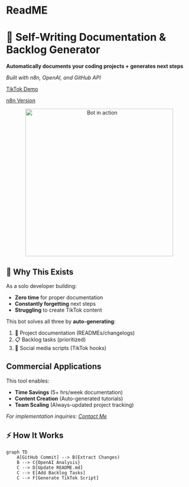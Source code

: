 # ReadME

# 🤖 Self-Writing Documentation & Backlog Generator

**Automatically documents your coding projects + generates next steps**

*Built with n8n, OpenAI, and GitHub API*

[TikTok Demo](https://img.shields.io/badge/TikTok-Demo-red)

[n8n Version](https://img.shields.io/badge/n8n-1.0+-blue)

<div align="center">
<img src="[https://media.giphy.com/media/v1.Y2lkPTc5MGI3NjExcW0yYzB5dWJhZGQ0Z3B0Y2V6Z2JtN3BicDlzZ2J6d2VjZ3B6eCZlcD12MV9pbnRlcm5hbF9naWZfYnlfaWQmY3Q9Zw/26tn33aiTi1jkl6H6/giphy.gif](https://media.giphy.com/media/v1.Y2lkPTc5MGI3NjExcW0yYzB5dWJhZGQ0Z3B0Y2V6Z2JtN3BicDlzZ2J6d2VjZ3B6eCZlcD12MV9pbnRlcm5hbF9naWZfYnlfaWQmY3Q9Zw/26tn33aiTi1jkl6H6/giphy.gif)" width="400" alt="Bot in action">
</div>

## 🚀 Why This Exists

As a solo developer building:

- **Zero time** for proper documentation
- **Constantly forgetting** next steps
- **Struggling** to create TikTok content

This bot solves all three by **auto-generating**:

1. 📝 Project documentation (READMEs/changelogs)
2. 📋 Backlog tasks (prioritized)
3. 📱 Social media scripts (TikTok hooks)

## Commercial Applications

This tool enables:

- **Time Savings** (5+ hrs/week documentation)
- **Content Creation** (Auto-generated tutorials)
- **Team Scaling** (Always-updated project tracking)

*For implementation inquiries: [Contact Me](mailto:ewetseklc@gmail.com)*

## ⚡ How It Works

```mermaid
graph TD
    A[GitHub Commit] --> B(Extract Changes)
    B --> C{OpenAI Analysis}
    C --> D[Update README.md]
    C --> E[Add Backlog Tasks]
    C --> F[Generate TikTok Script]
```
